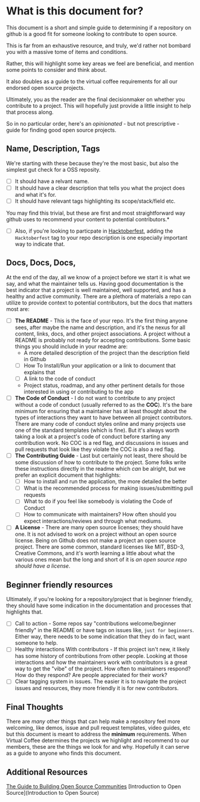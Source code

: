 # What is this document for?

This document is a short and simple guide to determining if a repository on github is a good fit for someone looking to contribute to open source.

This is far from an exhaustive resource, and truly, we'd rather not bombard you with a massive tome of items and conditions.

Rather, this will highlight some key areas we feel are beneficial, and mention some points to consider and think about.

It also doubles as a guide to the virtual coffee requirements for all our endorsed open source projects.

Ultimately, you as the reader are the final decisionmaker on whether you contribute to a project. This will hopefully just provide a little insight to help that process along.

So in no particular order, here's an _opinionated_ - but not prescriptive - guide for finding good open source projects.

## Name, Description, Tags
We're starting with these because they're the most basic, but also the simplest gut check for a OSS reposity.
- [ ] It should have a relvant name.
- [ ] It should have a clear description that tells you what the project does and what it's for.
- [ ] It should have relevant tags highlighting its scope/stack/field etc.

You may find this trivial, but these are first and most straightforward way github uses to recommend your content to potential contributors.*

* [ ] Also, if you're looking to particpate in [Hacktoberfest](https://hacktoberfest.digitalocean.com/), adding the `Hacktoberfest` tag to your repo description is one especially important way to indicate that.

## Docs, Docs, Docs,

At the end of the day, all we know of a project before we start it is what we say, and what the maintainer tells us. Having good documentation is the best indicator that a project is well maintained, well supported, and has a healthy and active community. There are a plethora of materials a repo can utilize to provide context to potential contributors, but the docs that matters most are:
 - [ ] **The README** - This is the face of your repo. It's the first thing anyone sees, after maybe the name and description, and it's the nexus for all content, links, docs, and other project associations. A project without a README is probably not ready for accepting contributions. Some basic things you should include in your readme are:
    - A more detailed description of the project than the description field in Github
    - [ ] How To Install/Run your application or a link to document that explains that
    - [ ] A link to the code of conduct
    - Project status, roadmap, and any other pertinent details for those interested in using or contributing to the app
 - [ ] **The Code of Conduct** - I do not want to contribute to any project without a code of conduct (usually referred to as the **COC**). It's the bare minimum for ensuring that a maintainer has at least thought about the types of interactions they want to have between all project contributors. There are many code of conduct styles online and many projects use one of the standard templates (which is fine). But it's always worth taking a look at a project's code of conduct before starting any contribution work. No COC is a red flag, and discussions in issues and pull requests that look like they violate the COC is also a red flag.
 - [ ] **The Contributing Guide** - Last but certainly not least, there should be some discussion of how to contribute to the project. Some folks write these instructions directly in the readme which _can_ be alright, but we prefer an explicit document that highlights:
    -  [ ] How to install and run the application, the more detailed the better
    -  [ ] What is the recommended process for making issues/submitting pull requests
    -  [ ] What to do if you feel like somebody is violating the Code of Conduct
    -  [ ] How to communicate with maintainers? How often should you expect interactions/reviews and through what mediums.
 - [ ] **A License** - There are many open source licenses; they should have one. It is not advised to work on a project without an open source license. Being on Github does not make a project an open source project. There are some common, standard licenses like MIT, BSD-3, Creative Commons, and it's worth learning a little about what the various ones mean but the long and short of it is _an open source repo should have a license_.  

## Beginner friendly resources
Ultimately, if you're looking for a repository/project that is beginner friendly, they should have some indication in the documentation and processes that highlights that.
- [ ] Call to action - Some repos say "contributions welcome/beginner friendly" in the README or have tags on issues like, `just for beginners`. Either way, there needs to be some indication that they do in fact, want someone to help.
- [ ] Healthy interactions With contributors - If this project isn't new, it likely has some history of contributions from other people. Looking at those interactions and how the maintainers work with contributors is a great way to get the "vibe" of the project. How often to maintainers respond? How do they respond? Are people appreciated for their work?
- [ ] Clear tagging system in issues. The easier it is to navigate the project issues and resources, they more friendly it is for new contributors.

## Final Thoughts

There are _many_ other things that can help make a repository feel more welcoming, like demos, issue and pull request templates, video guides, etc but this document is meant to address the **minimum** requirements. When Virtual Coffee determines the projects we highlight and recommend to our members, these are the things we look for and why. Hopefully it can serve as a guide to anyone who finds this document.

## Additional Resources
[The Guide to Building Open Source Communities](https://opensource.guide/building-community/)
[Introduction to Open Source](Introduction to Open Source)
